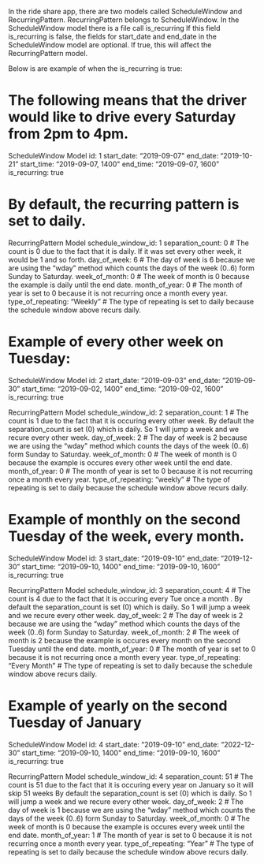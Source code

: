 In the ride share app, there are two models called ScheduleWindow and RecurringPattern.
RecurringPattern belongs to ScheduleWindow.
In the ScheduleWindow model there is a file call is_recurring
If this field is_recurring is false, the fields for start_date and end_date in the ScheduleWindow model are optional.
If true, this will affect the RecurringPattern model.

Below is are example of when the is_recurring is true:

# The following means that the driver would like to drive every Saturday from 2pm to 4pm.

ScheduleWindow Model
id: 1
start_date: “2019-09-07"
end_date: “2019-10-21”
start_time: “2019-09-07, 1400"
end_time: “2019-09-07, 1600”
is_recurring: true


# By default, the recurring pattern is set to daily.

RecurringPattern Model
schedule_window_id: 1
separation_count: 0  # The count is 0 due to the fact that it is daily. If it was set every other week, it would be 1 and so forth.
day_of_week: 6 # The day of week is 6 because we are using the “wday” method which counts the days of the week (0..6) form Sunday to Saturday.
week_of_month: 0 # The week of month is 0 because the example is daily until the end date.
month_of_year: 0  # The month of year is set to 0 because it is not recurring once a month every year.
type_of_repeating: “Weekly” # The type of repeating is set to daily because the schedule window above recurs daily. 

# Example of every other week on Tuesday:

ScheduleWindow Model
id: 2
start_date: “2019-09-03"
end_date: “2019-09-30”
start_time: “2019-09-02, 1400"
end_time: “2019-09-02, 1600”
is_recurring: true

RecurringPattern Model
schedule_window_id: 2
separation_count: 1  # The count is 1 due to the fact that it is occuring every other week.
By default the separation_count is set (0) which is daily. So 1 will jump a week and we recure every other week.
day_of_week: 2 # The day of week is 2 because we are using the “wday” method which counts the days of the week (0..6) form Sunday to Saturday.
week_of_month: 0 # The week of month is 0 because the example is occures every other week until the end date.
month_of_year: 0  # The month of year is set to 0 because it is not recurring once a month every year.
type_of_repeating: “weekly” # The type of repeating is set to daily because the schedule window above recurs daily. 

# Example of monthly on the second Tuesday of the week, every month.

ScheduleWindow Model
id: 3
start_date: “2019-09-10"
end_date: “2019-12-30”
start_time: “2019-09-10, 1400"
end_time: “2019-09-10, 1600”
is_recurring: true

RecurringPattern Model
schedule_window_id: 3
separation_count: 4 # The count is 4 due to the fact that it is occuring every Tue once a month .
By default the separation_count is set (0) which is daily. So 1 will jump a week and we recure every other week.
day_of_week: 2 # The day of week is 2 because we are using the “wday” method which counts the days of the week (0..6) form Sunday to Saturday.
week_of_month: 2 # The week of month is 2 because the example is occures every month on the second Tuesday until the end date.
month_of_year: 0  # The month of year is set to 0 because it is not recurring once a month every year.
type_of_repeating: “Every Month” # The type of repeating is set to daily because the schedule window above recurs daily. 

# Example of yearly on the second Tuesday of January

ScheduleWindow Model
id: 4
start_date: “2019-09-10"
end_date: “2022-12-30”
start_time: “2019-09-10, 1400"
end_time: “2019-09-10, 1600”
is_recurring: true

RecurringPattern Model
schedule_window_id: 4
separation_count: 51  # The count is 51 due to the fact that it is occuring every year on January so it will skip 51 weeks
By default the separation_count is set (0) which is daily. So 1 will jump a week and we recure every other week.
day_of_week: 2 # The day of week is 1 because we are using the “wday” method which counts the days of the week (0..6) form Sunday to Saturday.
week_of_month: 0 # The week of month is 0 because the example is occures every week until the end date.
month_of_year: 1  # The month of year is set to 0 because it is not recurring once a month every year.
type_of_repeating: “Year” # The type of repeating is set to daily because the schedule window above recurs daily. 